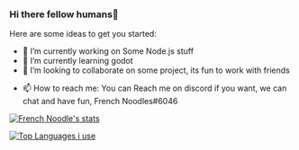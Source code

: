 ### Hi there fellow humans👋

<!--
**French-Noodles/French-Noodles** is a ✨ _special_ ✨ repository because its `README.md` (this file) appears on your GitHub profile.-->

Here are some ideas to get you started:

- 🔭 I’m currently working on Some Node.js stuff
- 🌱 I’m currently learning godot
- 👯 I’m looking to collaborate on some project, its fun to work with friends
<!-- - 🤔 I’m looking for help with 
- 💬 Ask me about ... -->
- 📫 How to reach me: You can Reach me on discord if you want, we can chat and have fun, French Noodles#6046
<!-- - 😄 Pronouns: ...
- ⚡ Fun fact: ... -->

<!-- stats -->
[![French Noodle's stats](https://github-readme-stats.vercel.app/api?username=French-Noodles&bg_color=DEG,#f0f06e,#fdfd94,#f5f59d,#ffff)](https://github.com/anuraghazra/github-readme-stats)


<!-- languages -->
[![Top Languages i use](https://github-readme-stats.vercel.app/api/top-langs/?username=rench-Noodles)](https://github.com/anuraghazra/github-readme-stats)
